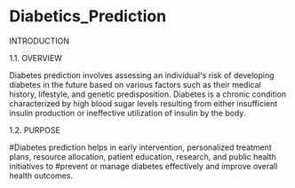 # Diabetics_Prediction
INTRODUCTION

1.1. OVERVIEW

Diabetes prediction involves assessing an individual's risk of developing diabetes in the future based on various factors such as their medical history, lifestyle, and genetic predisposition. Diabetes is a chronic condition characterized by high blood sugar levels resulting from either insufficient insulin production or ineffective utilization of insulin by the body.

1.2.  PURPOSE

#Diabetes prediction helps in early intervention, personalized treatment plans, resource allocation, patient education, research, and public health initiatives to #prevent or manage diabetes effectively and improve overall health outcomes.

